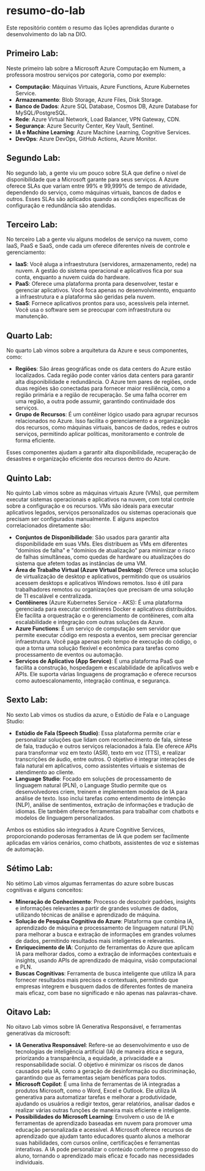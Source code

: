 # resumo-do-lab
Este repositório contém o resumo das lições aprendidas durante o desenvolvimento do lab na DIO.

Primeiro Lab:
---
Neste primeiro lab sobre a Microsoft Azure Computação em Numem, a professora mostrou serviços por categoria, como por exemplo:
 - **Computação**: Máquinas Virtuais, Azure Functions, Azure Kubernetes Service.
 - **Armazenamento**: Blob Storage, Azure Files, Disk Storage.
 - **Banco de Dados**: Azure SQL Database, Cosmos DB, Azure Database for MySQL/PostgreSQL.
 - **Rede**: Azure Virtual Network, Load Balancer, VPN Gateway, CDN.
 - **Segurança**: Azure Security Center, Key Vault, Sentinel.
 - **IA e Machine Learning**: Azure Machine Learning, Cognitive Services.
 - **DevOps**: Azure DevOps, GitHub Actions, Azure Monitor.

Segundo Lab:
---
No segundo lab, a gente viu um pouco sobre SLA que define o nível de disponibilidade que a Microsoft garante para seus serviços. A Azure oferece SLAs que variam entre 99% e 99,999% de tempo de atividade, dependendo do serviço, como máquinas virtuais, bancos de dados e outros. Esses SLAs são aplicados quando as condições específicas de configuração e redundância são atendidas.

Terceiro Lab:
---
No terceiro Lab a gente viu alguns modelos de serviço na nuvem, como IaaS, PaaS e SaaS, onde cada um oferece diferentes níveis de controle e gerenciamento:
  - **IaaS**: Você aluga a infraestrutura (servidores, armazenamento, rede) na nuvem. A gestão do sistema operacional e aplicativos fica por sua conta, enquanto a nuvem cuida do hardware.
  - **PaaS**: Oferece uma plataforma pronta para desenvolver, testar e gerenciar aplicativos. Você foca apenas no desenvolvimento, enquanto a infraestrutura e a plataforma são geridas pela nuvem.
  - **SaaS**: Fornece aplicativos prontos para uso, acessíveis pela internet. Você usa o software sem se preocupar com infraestrutura ou manutenção.

Quarto Lab:
---
No quarto Lab vimos sobre a arquitetura da Azure e seus componentes, como:
 - **Regiões**: São áreas geográficas onde os data centers do Azure estão localizados. Cada região pode conter vários data centers para garantir alta disponibilidade e redundância. O Azure tem pares de regiões, onde duas regiões são conectadas para fornecer maior resiliência, como a região primária e a região de recuperação. Se uma falha ocorrer em uma região, a outra pode assumir, garantindo continuidade dos serviços.
 - **Grupo de Recursos**: É um contêiner lógico usado para agrupar recursos relacionados no Azure. Isso facilita o gerenciamento e a organização dos recursos, como máquinas virtuais, bancos de dados, redes e outros serviços, permitindo aplicar políticas, monitoramento e controle de forma eficiente.

Esses componentes ajudam a garantir alta disponibilidade, recuperação de desastres e organização eficiente dos recursos dentro do Azure.

Quinto Lab:
---
No quinto Lab vimos sobre as máquinas virtuais Azure (VMs), que permitem executar sistemas operacionais e aplicativos na nuvem, com total controle sobre a configuração e os recursos. VMs são ideais para executar aplicativos legados, serviços personalizados ou sistemas operacionais que precisam ser configurados manualmente. E alguns aspectos correlacionados diretamente são:
 - **Conjuntos de Disponibilidade**: São usados para garantir alta disponibilidade em suas VMs. Eles distribuem as VMs em diferentes "domínios de falha" e "domínios de atualização" para minimizar o risco de falhas simultâneas, como quedas de hardware ou atualizações do sistema que afetem todas as instâncias de uma VM.
 - **Área de Trabalho Virtual (Azure Virtual Desktop)**: Oferece uma solução de virtualização de desktop e aplicativos, permitindo que os usuários acessem desktops e aplicativos Windows remotos. Isso é útil para trabalhadores remotos ou organizações que precisam de uma solução de TI escalável e centralizada.
 - **Contêineres** (Azure Kubernetes Service - AKS): É uma plataforma gerenciada para executar contêineres Docker e aplicativos distribuídos. Ele facilita a orquestração e o gerenciamento de contêineres, com alta escalabilidade e integração com outras soluções da Azure.
 - **Azure Functions**: É um serviço de computação sem servidor que permite executar código em resposta a eventos, sem precisar gerenciar infraestrutura. Você paga apenas pelo tempo de execução do código, o que a torna uma solução flexível e econômica para tarefas como processamento de eventos ou automação.
 - **Serviços de Aplicativo (App Service)**: É uma plataforma PaaS que facilita a construção, hospedagem e escalabilidade de aplicativos web e APIs. Ele suporta várias linguagens de programação e oferece recursos como autoescalonamento, integração contínua, e segurança.

Sexto Lab:
---
No sexto Lab vimos os studios da azure, o Estúdio de Fala e o Language Studio:
 - **Estúdio de Fala (Speech Studio)**: Essa plataforma permite criar e personalizar soluções que lidam com reconhecimento de fala, síntese de fala, tradução e outros serviços relacionados à fala. Ele oferece APIs para transformar voz em texto (ASR), texto em voz (TTS), e realizar transcrições de áudio, entre outros. O objetivo é integrar interações de fala natural em aplicativos, como assistentes virtuais e sistemas de atendimento ao cliente.
 - **Language Studio**: Focado em soluções de processamento de linguagem natural (PLN), o Language Studio permite que os desenvolvedores criem, treinem e implementem modelos de IA para análise de texto. Isso inclui tarefas como entendimento de intenção (NLP), análise de sentimentos, extração de informações e tradução de idiomas. Ele também oferece ferramentas para trabalhar com chatbots e modelos de linguagem personalizados.

Ambos os estúdios são integrados à Azure Cognitive Services, proporcionando poderosas ferramentas de IA que podem ser facilmente aplicadas em vários cenários, como chatbots, assistentes de voz e sistemas de automação.

Sétimo Lab:
---
No sétimo Lab vimos algumas ferramentas do azure sobre buscas cognitivas e alguns conceitos:
 - **Mineração de Conhecimento**: Processo de descobrir padrões, insights e informações relevantes a partir de grandes volumes de dados, utilizando técnicas de análise e aprendizado de máquina.
 - **Solução de Pesquisa Cognitiva do Azure**: Plataforma que combina IA, aprendizado de máquina e processamento de linguagem natural (PLN) para melhorar a busca e extração de informações em grandes volumes de dados, permitindo resultados mais inteligentes e relevantes.
 - **Enriquecimento de IA**: Conjunto de ferramentas do Azure que aplicam IA para melhorar dados, como a extração de informações contextuais e insights, usando APIs de aprendizado de máquina, visão computacional e PLN.
 - **Buscas Cognitivas**: Ferramenta de busca inteligente que utiliza IA para fornecer resultados mais precisos e contextuais, permitindo que empresas integrem e busquem dados de diferentes fontes de maneira mais eficaz, com base no significado e não apenas nas palavras-chave.

Oitavo Lab:
---
No oitavo Lab vimos sobre IA Generativa Responsável, e ferramentas generativas da microsoft:
 - **IA Generativa Responsável**: Refere-se ao desenvolvimento e uso de tecnologias de inteligência artificial (IA) de maneira ética e segura, priorizando a transparência, a equidade, a privacidade e a responsabilidade social. O objetivo é minimizar os riscos de danos causados pela IA, como a geração de desinformação ou discriminação, garantindo que as ferramentas sejam benéficas para todos.
 - **Microsoft Copilot**: É uma linha de ferramentas de IA integradas a produtos Microsoft, como o Word, Excel e Outlook. Ele utiliza IA generativa para automatizar tarefas e melhorar a produtividade, ajudando os usuários a redigir textos, gerar relatórios, analisar dados e realizar várias outras funções de maneira mais eficiente e inteligente.
 - **Possibilidades do Microsoft Learning**: Envolvem o uso de IA e ferramentas de aprendizado baseadas em nuvem para promover uma educação personalizada e acessível. A Microsoft oferece recursos de aprendizado que ajudam tanto educadores quanto alunos a melhorar suas habilidades, com cursos online, certificações e ferramentas interativas. A IA pode personalizar o conteúdo conforme o progresso do aluno, tornando o aprendizado mais eficaz e focado nas necessidades individuais.
